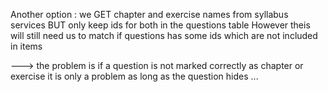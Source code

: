 
Another option : 
we GET chapter and exercise names from syllabus services BUT only keep ids for both in the questions table
However theis will still need us to match if questions has some ids which are not included in items

---> the problem is if a question is not marked correctly as chapter or exercise it is only a problem as long as the question hides ... 